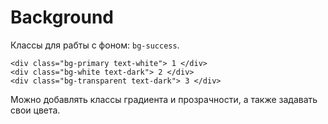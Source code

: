 # Background
Классы для рабты с фоном: `bg-success`.

    <div class="bg-primary text-white"> 1 </div>
    <div class="bg-white text-dark"> 2 </div>
    <div class="bg-transparent text-dark"> 3 </div>

Можно добавлять классы градиента и прозрачности, а также задавать свои цвета.
